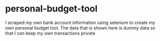 # personal-budget-tool
I scraped my own bank account information using selenium to create my own personal budget tool. The data that is shown here is dummy data so that I can keep my own transactions private
